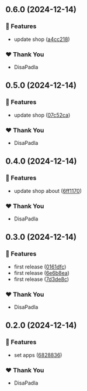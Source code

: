 ## 0.6.0 (2024-12-14)

### 🚀 Features

- update shop ([a4cc218](https://github.com/DisaPadla/nx-release-test/commit/a4cc218))

### ❤️ Thank You

- DisaPadla

## 0.5.0 (2024-12-14)

### 🚀 Features

- update shop ([07c52ca](https://github.com/DisaPadla/nx-release-test/commit/07c52ca))

### ❤️ Thank You

- DisaPadla

## 0.4.0 (2024-12-14)

### 🚀 Features

- update shop about ([6ff1170](https://github.com/DisaPadla/nx-release-test/commit/6ff1170))

### ❤️ Thank You

- DisaPadla

## 0.3.0 (2024-12-14)

### 🚀 Features

- first release ([0161dfc](https://github.com/DisaPadla/nx-release-test/commit/0161dfc))
- first release ([6e6b8ea](https://github.com/DisaPadla/nx-release-test/commit/6e6b8ea))
- first release ([7d3de8c](https://github.com/DisaPadla/nx-release-test/commit/7d3de8c))

### ❤️ Thank You

- DisaPadla

## 0.2.0 (2024-12-14)

### 🚀 Features

- set apps ([6828836](https://github.com/DisaPadla/nx-release-test/commit/6828836))

### ❤️ Thank You

- DisaPadla